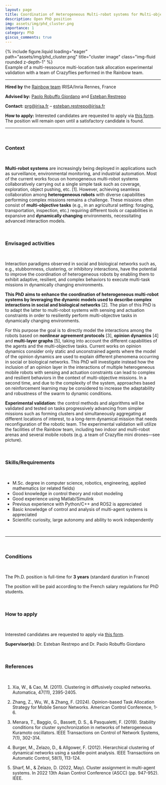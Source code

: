```yaml
---
layout: page
title: Coordination of Heterogeneous Multi-robot systems for Multi-objective Missions
description: Open PhD position
img: assets/img/phd_cluster.png
importance: 1
category: PhD
giscus_comments: true
---
```


<div class="row">
    <div class="col-sm mt-3 mt-md-0">
        {% include figure.liquid loading="eager" path="assets/img/phd_cluster.png" title="cluster image" class="img-fluid rounded z-depth-1" %}
    </div>
</div>
<div class="caption">
    Example of a multi-ressource multi-location task allocation experimental validation with a team of Crazyflies performed in the Rainbow team.
</div>

<hr>

**Hired by** the [Rainbow team](https://team.inria.fr/rainbow/) IRISA/Inria Rennes, France

**Advised by:** [Paolo Robuffo Giordano](https://team.inria.fr/rainbow/fr/team/prg/) and [Esteban Restrepo](erestrep.github.io)

**Contact:** [prg@irisa.fr](mailto:prg@irisa.fr) – [esteban.restrepo@irisa.fr](mailto:esteban.restrepo@irisa.fr)

**How to apply:**  Interested candidates are requested to apply via [this form](https://team.inria.fr/rainbow/appl-form-phd-coord-het-multi-robot/). The position will remain open until a satisfactory candidate is found.

<hr>

<br>
<h3 class="subsection-title">Context</h3>
<br>

**Multi-robot systems** are increasingly being deployed in applications such as surveillance, environmental monitoring, and industrial automation. Most of the current works focus on homogeneous multi-robot systems collaboratively carrying out a single simple task such as coverage, exploration, object pushing, etc. [1]. However, achieving seamless collaboration among **heterogeneous robots** with diverse capabilities performing complex missions remains a challenge. These missions often consist of **multi-objective tasks** (e.g., in an agricultural setting: foraging, transportation, inspection, etc.) requiring different tools or capabilities in expansive and **dynamically changing** environments, necessitating advanced interaction models.

<br>
<h3 class="subsection-title">Envisaged activities</h3>
<br>

Interaction paradigms observed in social and biological networks such as, e.g., stubbornness, clustering, or inhibitory interactions, have the potential to improve the coordination of heterogeneous robots by enabling them to exhibit adaptive, resilient, and complex behaviors to execute multi-task missions in dynamically changing environments.

**This PhD aims to enhance the coordination of heterogeneous multi-robot systems by leveraging the dynamic models used to describe complex interactions in social and biological networks** [2]. The plan of this PhD is to adapt the latter to multi-robot systems with sensing and actuation constraints in order to resiliently perform multi-objective tasks in dynamically changing environments.

For this purpose the goal is to directly model the interactions among the robots based on **nonlinear agreement protocols** [3], **opinion dynamics** [4] and **multi-layer graphs** [5], taking into account the different capabilities of the agents and the multi-objective tasks. Current works on opinion dynamics consider only static and unconstrained agents where the model of the opinion dynamics are used to explain different phenomena occurring in social or biological networks. This PhD will investigate instead how the inclusion of an opinion layer in the interactions of multiple heterogeneous mobile robots with sensing and actuation constraints can lead to complex and resilient behaviors in the context of multi-objective missions. In a second time, and due to the complexity of the system, approaches based on reinforcement learning may be considered to increase the adaptability and robustness of the swarm to dynamic conditions.

**Experimental validation:** the control methods and algorithms will be validated and tested on tasks progressively advancing from simpler missions such as forming clusters and simultaneously aggregating at different locations of interest, to a long-term dynamical mission that needs reconfiguration of the robotic team. The experimental validation will utilize the facilities of the Rainbow team, including two indoor and multi-robot arenas and several mobile robots (e.g. a team of Crazyflie mini drones—see picture).

<br>
<h3 class="subsection-title">Skills/Requirements</h3>
<br>

* M.Sc. degree in computer science, robotics, engineering, applied mathematics (or related fields)
* Good knowledge in control theory and robot modeling
* Good experience using Matlab/Simulink
* Previous experience with Python/C++ and ROS2 is appreciated
* Basic knowledge of control and analysis of multi-agent systems is appreciated
* Scientific curiosity, large autonomy and ability to work independently

<br>
<hr>
<br>

<h3 class="subsection-title">Conditions</h3>
<br>

The Ph.D. position is full-time for **3 years** (standard duration in France)

The position will be paid according to the French salary regulations for PhD students.

<br>
<h3 class="subsection-title">How to apply</h3>
<br>

Interested candidates are requested to apply via [this form](https://team.inria.fr/rainbow/appl-form-phd-coord-het-multi-robot/).

**Supervisor(s):** Dr. Esteban Restrepo and Dr. Paolo Robuffo Giordano

<br>
<h3 class="subsection-title">References</h3>
<br>

1. Xia, W., & Cao, M. (2011). Clustering in diffusively coupled networks. Automatica, 47(11), 2395-2405.

1. Zhang, Z., Wu, W., & Zhang, F. (2024). Opinion-based Task Allocation Strategy for Mobile Sensor Networks. American Control Conference, 1-6.

1. Menara, T., Baggio, G., Bassett, D. S., & Pasqualetti, F. (2019). Stability conditions for cluster synchronization in networks of heterogeneous Kuramoto oscillators. IEEE Transactions on Control of Network Systems, 7(1), 302-314.
   
1. Burger, M., Zelazo, D., & Allgower, F. (2012). Hierarchical clustering of dynamical networks using a saddle-point analysis. IEEE Transactions on Automatic Control, 58(1), 113-124.

1. Sharf, M., & Zelazo, D. (2022, May). Cluster assignment in multi-agent systems. In 2022 13th Asian Control Conference (ASCC) (pp. 947-952). IEEE.